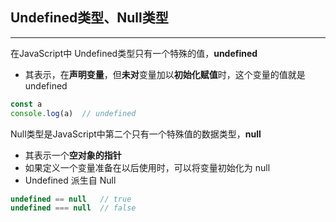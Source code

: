 ## Undefined类型、Null类型

---

在JavaScript中 Undefined类型只有一个特殊的值，**undefined**

- 其表示，在**声明变量**，但**未对**变量加以**初始化赋值**时，这个变量的值就是undefined

```javascript
const a
console.log(a)  // undefined
```

Null类型是JavaScript中第二个只有一个特殊值的数据类型，**null**

- 其表示一个**空对象的指针**
- 如果定义一个变量准备在以后使用时，可以将变量初始化为 null
- Undefined 派生自 Null

```javascript
undefined == null   // true
undefined === null  // false
```
